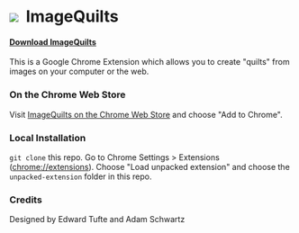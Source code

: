 # ![](https://raw.github.com/adamschwartz/imagequilts/master/unpacked-extension/icons/icon48.png) &nbsp;ImageQuilts

#### [Download ImageQuilts](https://chrome.google.com/webstore/detail/imagequilts/ceebcpbapdnfnkhfogkbhbgknhgnaoee)

This is a Google Chrome Extension which allows you to create "quilts" from images on your computer or the web.

### On the Chrome Web Store

Visit [ImageQuilts on the Chrome Web Store](https://chrome.google.com/webstore/detail/imagequilts/ceebcpbapdnfnkhfogkbhbgknhgnaoee) and choose "Add to Chrome".

### Local Installation

`git clone` this repo. Go to Chrome Settings > Extensions ([chrome://extensions](chrome://extensions)). Choose "Load unpacked extension" and choose the `unpacked-extension` folder in this repo.

### Credits

Designed by Edward Tufte and Adam Schwartz